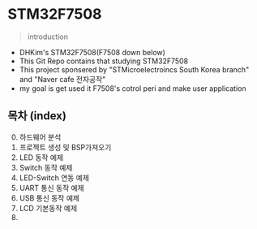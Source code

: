 # STM32F7508
 > introduction
  - DHKim's STM32F7508(F7508 down below)
  - This Git Repo contains that studying STM32F7508
  - This project sponsered by "STMicroelectroincs South Korea branch" and "Naver cafe 전자공작"
  - my goal is get used it F7508's cotrol peri and make user application
 ## 목차 (index)
   0. 하드웨어 분석
   1. 프로젝트 생성 및 BSP가져오기
   2. LED 동작 예제
   3. Switch 동작 예제
   4. LED-Switch 연동 예제
   5. UART 통신 동작 예제
   6. USB 통신 동작 예제
   7. LCD 기본동작 예제
   8. 
   

